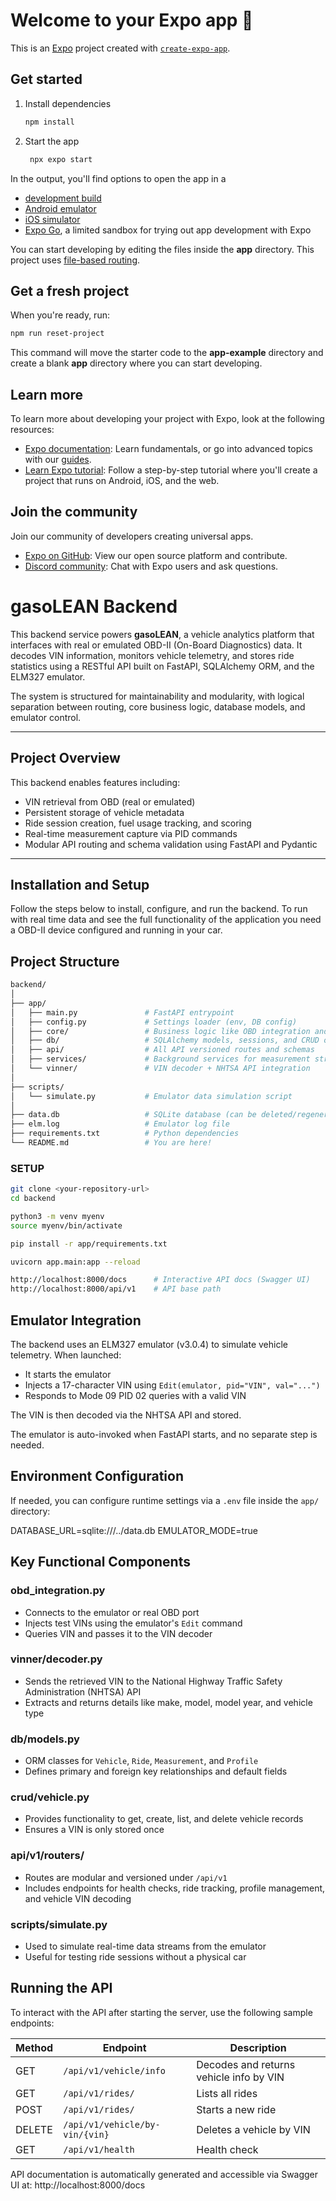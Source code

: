 # Welcome to your Expo app 👋

This is an [Expo](https://expo.dev) project created with [`create-expo-app`](https://www.npmjs.com/package/create-expo-app).

## Get started

1. Install dependencies

   ```bash
   npm install
   ```

2. Start the app

   ```bash
    npx expo start
   ```

In the output, you'll find options to open the app in a

- [development build](https://docs.expo.dev/develop/development-builds/introduction/)
- [Android emulator](https://docs.expo.dev/workflow/android-studio-emulator/)
- [iOS simulator](https://docs.expo.dev/workflow/ios-simulator/)
- [Expo Go](https://expo.dev/go), a limited sandbox for trying out app development with Expo

You can start developing by editing the files inside the **app** directory. This project uses [file-based routing](https://docs.expo.dev/router/introduction).

## Get a fresh project

When you're ready, run:

```bash
npm run reset-project
```

This command will move the starter code to the **app-example** directory and create a blank **app** directory where you can start developing.

## Learn more

To learn more about developing your project with Expo, look at the following resources:

- [Expo documentation](https://docs.expo.dev/): Learn fundamentals, or go into advanced topics with our [guides](https://docs.expo.dev/guides).
- [Learn Expo tutorial](https://docs.expo.dev/tutorial/introduction/): Follow a step-by-step tutorial where you'll create a project that runs on Android, iOS, and the web.

## Join the community

Join our community of developers creating universal apps.

- [Expo on GitHub](https://github.com/expo/expo): View our open source platform and contribute.
- [Discord community](https://chat.expo.dev): Chat with Expo users and ask questions.

# gasoLEAN Backend

This backend service powers **gasoLEAN**, a vehicle analytics platform that interfaces with real or emulated OBD-II (On-Board Diagnostics) data. It decodes VIN information, monitors vehicle telemetry, and stores ride statistics using a RESTful API built on FastAPI, SQLAlchemy ORM, and the ELM327 emulator.

The system is structured for maintainability and modularity, with logical separation between routing, core business logic, database models, and emulator control.

---

## Project Overview

This backend enables features including:

- VIN retrieval from OBD (real or emulated)
- Persistent storage of vehicle metadata
- Ride session creation, fuel usage tracking, and scoring
- Real-time measurement capture via PID commands
- Modular API routing and schema validation using FastAPI and Pydantic

---

## Installation and Setup

Follow the steps below to install, configure, and run the backend.
To run with real time data and see the full functionality of the application you need a OBD-II device configured and running in your car.

## Project Structure
```bash
backend/
│
├── app/
│   ├── main.py               # FastAPI entrypoint
│   ├── config.py             # Settings loader (env, DB config)
│   ├── core/                 # Business logic like OBD integration and scoring
│   ├── db/                   # SQLAlchemy models, sessions, and CRUD operations
│   ├── api/                  # All API versioned routes and schemas
│   ├── services/             # Background services for measurement streams
│   └── vinner/               # VIN decoder + NHTSA API integration
│
├── scripts/
│   └── simulate.py           # Emulator data simulation script
│
├── data.db                   # SQLite database (can be deleted/regenerated)
├── elm.log                   # Emulator log file
├── requirements.txt          # Python dependencies
└── README.md                 # You are here!
```


### SETUP

```bash
git clone <your-repository-url>
cd backend

python3 -m venv myenv
source myenv/bin/activate

pip install -r app/requirements.txt

uvicorn app.main:app --reload

http://localhost:8000/docs      # Interactive API docs (Swagger UI)
http://localhost:8000/api/v1    # API base path
```

## Emulator Integration

The backend uses an ELM327 emulator (v3.0.4) to simulate vehicle telemetry. When launched:

- It starts the emulator
- Injects a 17-character VIN using `Edit(emulator, pid="VIN", val="...")`
- Responds to Mode 09 PID 02 queries with a valid VIN

The VIN is then decoded via the NHTSA API and stored.

The emulator is auto-invoked when FastAPI starts, and no separate step is needed.

## Environment Configuration

If needed, you can configure runtime settings via a `.env` file inside the `app/` directory:

DATABASE_URL=sqlite:///../data.db
EMULATOR_MODE=true


## Key Functional Components

### obd_integration.py

- Connects to the emulator or real OBD port
- Injects test VINs using the emulator's `Edit` command
- Queries VIN and passes it to the VIN decoder

### vinner/decoder.py

- Sends the retrieved VIN to the National Highway Traffic Safety Administration (NHTSA) API
- Extracts and returns details like make, model, model year, and vehicle type

### db/models.py

- ORM classes for `Vehicle`, `Ride`, `Measurement`, and `Profile`
- Defines primary and foreign key relationships and default fields

### crud/vehicle.py

- Provides functionality to get, create, list, and delete vehicle records
- Ensures a VIN is only stored once

### api/v1/routers/

- Routes are modular and versioned under `/api/v1`
- Includes endpoints for health checks, ride tracking, profile management, and vehicle VIN decoding

### scripts/simulate.py

- Used to simulate real-time data streams from the emulator
- Useful for testing ride sessions without a physical car

## Running the API

To interact with the API after starting the server, use the following sample endpoints:

| Method | Endpoint                             | Description                               |
|--------|--------------------------------------|-------------------------------------------|
| GET    | `/api/v1/vehicle/info`               | Decodes and returns vehicle info by VIN   |
| GET    | `/api/v1/rides/`                     | Lists all rides                           |
| POST   | `/api/v1/rides/`                     | Starts a new ride                         |
| DELETE | `/api/v1/vehicle/by-vin/{vin}`       | Deletes a vehicle by VIN                  |
| GET    | `/api/v1/health`                     | Health check                              |

API documentation is automatically generated and accessible via Swagger UI at:
http://localhost:8000/docs

